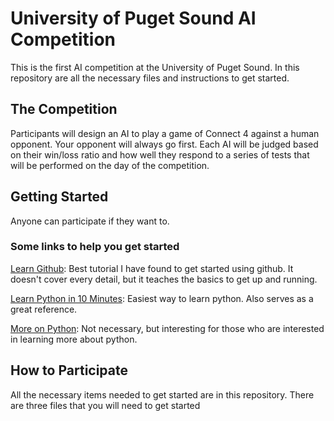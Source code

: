 # University of Puget Sound AI Competition

This is the first AI competition at the University of Puget Sound. In this repository are all the necessary files and instructions to get started.

## The Competition

Participants will design an AI to play a game of Connect 4 against a human opponent. Your opponent will always go first. Each AI will be judged based on their win/loss ratio and how well they respond to a series of tests that will be performed on the day of the competition.

## Getting Started

Anyone can participate if they want to.

### Some links to help you get started

[Learn Github](http://lifehacker.com/5983680/how-the-heck-do-i-use-github): Best tutorial I have found to get started using github. It doesn't cover every detail, but it teaches the basics to get up and running.

[Learn Python in 10 Minutes](http://korokithakis.net/tutorials/python/): Easiest way to learn python. Also serves as a great reference. 

[More on Python](http://learnpythonthehardway.org): Not necessary, but interesting for those who are interested in learning more about python.


## How to Participate

All the necessary items needed to get started are in this repository. There are three files that you will need to get started

### 
